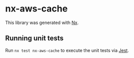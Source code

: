 # nx-aws-cache

This library was generated with [Nx](https://nx.dev).

## Running unit tests

Run `nx test nx-aws-cache` to execute the unit tests via [Jest](https://jestjs.io).
